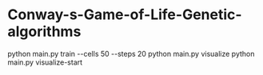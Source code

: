 # Conway-s-Game-of-Life-Genetic-algorithms
python main.py train --cells 50 --steps 20
python main.py visualize
python main.py visualize-start